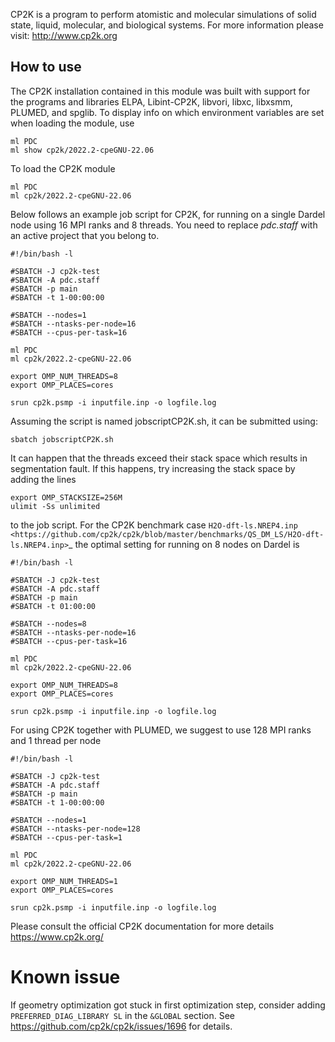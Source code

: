 CP2K is a program to perform atomistic and molecular simulations of solid state, liquid, molecular, and biological systems. For more information please visit: http://www.cp2k.org


## How to use

The CP2K installation contained in this module was built with support for the programs and libraries ELPA, Libint-CP2K, libvori, libxc, libxsmm, PLUMED, and spglib.
To display info on which environment variables are set when loading the module, use
```
ml PDC
ml show cp2k/2022.2-cpeGNU-22.06
```
To load the CP2K module
```
ml PDC
ml cp2k/2022.2-cpeGNU-22.06
```
Below follows an example job script for CP2K, for running on a single Dardel node using 16 MPI ranks and 8 threads.
You need to replace *pdc.staff* with an active project that you belong to.

```
#!/bin/bash -l

#SBATCH -J cp2k-test
#SBATCH -A pdc.staff
#SBATCH -p main
#SBATCH -t 1-00:00:00

#SBATCH --nodes=1
#SBATCH --ntasks-per-node=16
#SBATCH --cpus-per-task=16

ml PDC
ml cp2k/2022.2-cpeGNU-22.06

export OMP_NUM_THREADS=8
export OMP_PLACES=cores

srun cp2k.psmp -i inputfile.inp -o logfile.log
```

Assuming the script is named jobscriptCP2K.sh, it can be submitted using:
```
sbatch jobscriptCP2K.sh
```

It can happen that the threads exceed their stack space which results in segmentation fault. If this happens,
try increasing the stack space by adding the lines
```
export OMP_STACKSIZE=256M
ulimit -Ss unlimited
```
to the job script.
For the CP2K benchmark case
`H2O-dft-ls.NREP4.inp <https://github.com/cp2k/cp2k/blob/master/benchmarks/QS_DM_LS/H2O-dft-ls.NREP4.inp>`_
the optimal setting for running on 8 nodes on Dardel is

```
#!/bin/bash -l

#SBATCH -J cp2k-test
#SBATCH -A pdc.staff
#SBATCH -p main
#SBATCH -t 01:00:00

#SBATCH --nodes=8
#SBATCH --ntasks-per-node=16
#SBATCH --cpus-per-task=16

ml PDC
ml cp2k/2022.2-cpeGNU-22.06

export OMP_NUM_THREADS=8
export OMP_PLACES=cores

srun cp2k.psmp -i inputfile.inp -o logfile.log
```

For using CP2K together with PLUMED, we suggest to use 128 MPI ranks and 1 thread per node

```
#!/bin/bash -l

#SBATCH -J cp2k-test
#SBATCH -A pdc.staff
#SBATCH -p main
#SBATCH -t 1-00:00:00

#SBATCH --nodes=1
#SBATCH --ntasks-per-node=128
#SBATCH --cpus-per-task=1

ml PDC
ml cp2k/2022.2-cpeGNU-22.06

export OMP_NUM_THREADS=1
export OMP_PLACES=cores

srun cp2k.psmp -i inputfile.inp -o logfile.log
```

Please consult the official CP2K documentation for more details
https://www.cp2k.org/

# Known issue
If geometry optimization got stuck in first optimization step, consider adding
``PREFERRED_DIAG_LIBRARY SL``
in the ``&GLOBAL`` section.
See https://github.com/cp2k/cp2k/issues/1696 for details.

